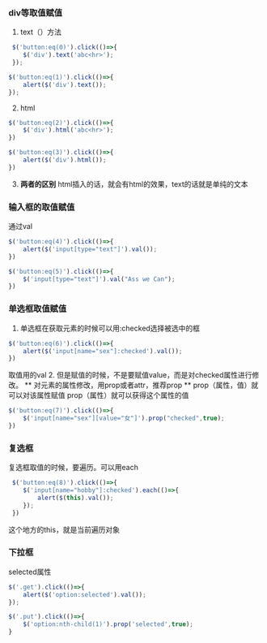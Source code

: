 ### div等取值赋值
1. text（）方法
```js
 $('button:eq(0)').click(()=>{
 	$('div').text('abc<hr>');
 });

$('button:eq(1)').click(()=>{
	alert($('div').text());
});
```
2. html
```js
$('button:eq(2)').click(()=>{
	$('div').html('abc<hr>');
})

$('button:eq(3)').click(()=>{
	alert($('div').html());
})
```

3. **两者的区别**
html插入的话，就会有html的效果，text的话就是单纯的文本

### 输入框的取值赋值
通过val
```js
$('button:eq(4)').click(()=>{
	alert($('input[type="text"]').val());
})

$('button:eq(5)').click(()=>{
	$('input[type="text"]').val("Ass we Can");
})
```

### 单选框取值赋值
1. 单选框在获取元素的时候可以用:checked选择被选中的框
```js
$('button:eq(6)').click(()=>{
	alert($('input[name="sex"]:checked').val());
})
```
取值用的val
2. 但是赋值的时候，不是要赋值value，而是对checked属性进行修改。
**  对元素的属性修改，用prop或者attr，推荐prop **
prop（属性，值）就可以对该属性赋值
prop（属性）就可以获得这个属性的值
```js
$('button:eq(7)').click(()=>{
	$('input[name="sex"][value="女"]').prop("checked",true);
})
```

### 复选框
复选框取值的时候，要遍历。可以用each
```js
 $('button:eq(8)').click(()=>{
 	$('input[name="hobby"]:checked').each(()=>{
 		alert($(this).val());
 	});
 })
```
这个地方的this，就是当前遍历对象

### 下拉框
selected属性
```js
$('.get').click(()=>{
	alert($('option:selected').val());
});

$('.put').click(()=>{
	$('option:nth-child(1)').prop('selected',true);
}
```